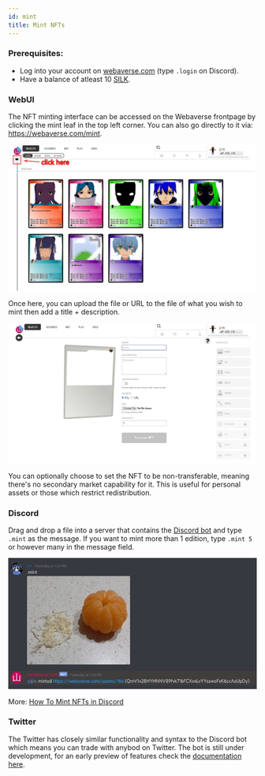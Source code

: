 ```yaml
---
id: mint
title: Mint NFTs
---
```


### Prerequisites:
- Log into your account on [webaverse.com](../webaverse/start.md) (type `.login` on Discord).
- Have a balance of atleast 10 [SILK](../market/silk-guide.md).

### WebUI

The NFT minting interface can be accessed on the Webaverse frontpage by clicking the mint leaf in the top left corner. You can also go directly to it via: https://webaverse.com/mint.

![](/img/mint-button.jpg)

Once here, you can upload the file or URL to the file of what you wish to mint then add a title + description.

![](/img/mint-ui.jpg)

You can optionally choose to set the NFT to be non-transferable, meaning there's no secondary market capability for it. This is useful for personal assets or those which restrict redistribution.


### Discord

Drag and drop a file into a server that contains the [Discord bot](https://webaverse.com/discordbot) and type `.mint` as the message. If you want to mint more than 1 edition, type `.mint 5` or however many in the message field.

![Minting an image NFT in Discord](/img/mint.jpg)

More: [How To Mint NFTs in Discord](./mint-discord)

### Twitter

The Twitter has closely similar functionality and syntax to the Discord bot which means you can trade with anybod on Twitter. The bot is still under development, for an early preview of features check the [documentation here](https://docs.webaverse.com/docs/webaverse/twitter-bot).